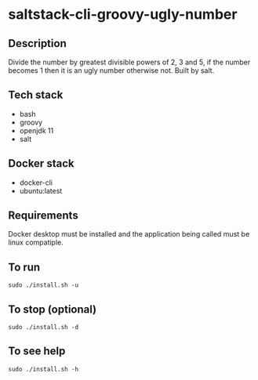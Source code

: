 # saltstack-cli-groovy-ugly-number

## Description
Divide the number by greatest divisible powers of
2, 3 and 5, if the number becomes 1 then it is an
ugly number otherwise not.
Built by salt.

## Tech stack
- bash
- groovy
- openjdk 11
- salt

## Docker stack
- docker-cli
- ubuntu:latest

## Requirements
Docker desktop must be installed and the application
being called must be linux compatiple.

## To run
`sudo ./install.sh -u`

## To stop (optional)
`sudo ./install.sh -d`

## To see help
`sudo ./install.sh -h`
